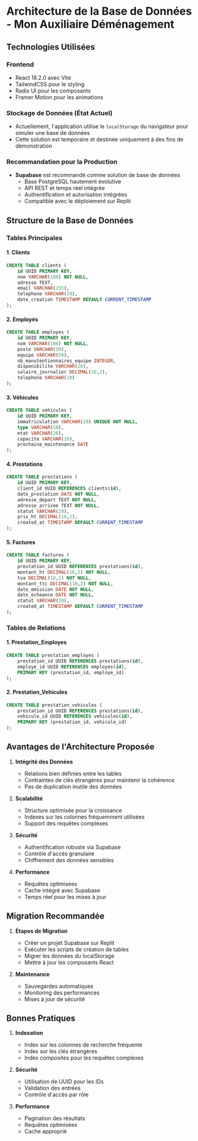 
# Architecture de la Base de Données - Mon Auxiliaire Déménagement

## Technologies Utilisées

### Frontend
- React 18.2.0 avec Vite
- TailwindCSS pour le styling
- Radix UI pour les composants
- Framer Motion pour les animations

### Stockage de Données (État Actuel)
- Actuellement, l'application utilise le `localStorage` du navigateur pour simuler une base de données
- Cette solution est temporaire et destinée uniquement à des fins de démonstration

### Recommandation pour la Production
- **Supabase** est recommandé comme solution de base de données
  - Base PostgreSQL hautement évolutive
  - API REST et temps réel intégrée
  - Authentification et autorisation intégrées
  - Compatible avec le déploiement sur Replit

## Structure de la Base de Données

### Tables Principales

#### 1. Clients
```sql
CREATE TABLE clients (
    id UUID PRIMARY KEY,
    nom VARCHAR(100) NOT NULL,
    adresse TEXT,
    email VARCHAR(255),
    telephone VARCHAR(20),
    date_creation TIMESTAMP DEFAULT CURRENT_TIMESTAMP
);
```

#### 2. Employés
```sql
CREATE TABLE employes (
    id UUID PRIMARY KEY,
    nom VARCHAR(100) NOT NULL,
    poste VARCHAR(50),
    equipe VARCHAR(50),
    nb_manutentionnaires_equipe INTEGER,
    disponibilite VARCHAR(20),
    salaire_journalier DECIMAL(10,2),
    telephone VARCHAR(20)
);
```

#### 3. Véhicules
```sql
CREATE TABLE vehicules (
    id UUID PRIMARY KEY,
    immatriculation VARCHAR(20) UNIQUE NOT NULL,
    type VARCHAR(50),
    etat VARCHAR(20),
    capacite VARCHAR(20),
    prochaine_maintenance DATE
);
```

#### 4. Prestations
```sql
CREATE TABLE prestations (
    id UUID PRIMARY KEY,
    client_id UUID REFERENCES clients(id),
    date_prestation DATE NOT NULL,
    adresse_depart TEXT NOT NULL,
    adresse_arrivee TEXT NOT NULL,
    statut VARCHAR(20),
    prix_ht DECIMAL(10,2),
    created_at TIMESTAMP DEFAULT CURRENT_TIMESTAMP
);
```

#### 5. Factures
```sql
CREATE TABLE factures (
    id UUID PRIMARY KEY,
    prestation_id UUID REFERENCES prestations(id),
    montant_ht DECIMAL(10,2) NOT NULL,
    tva DECIMAL(10,2) NOT NULL,
    montant_ttc DECIMAL(10,2) NOT NULL,
    date_emission DATE NOT NULL,
    date_echeance DATE NOT NULL,
    statut VARCHAR(20),
    created_at TIMESTAMP DEFAULT CURRENT_TIMESTAMP
);
```

### Tables de Relations

#### 1. Prestation_Employes
```sql
CREATE TABLE prestation_employes (
    prestation_id UUID REFERENCES prestations(id),
    employe_id UUID REFERENCES employes(id),
    PRIMARY KEY (prestation_id, employe_id)
);
```

#### 2. Prestation_Vehicules
```sql
CREATE TABLE prestation_vehicules (
    prestation_id UUID REFERENCES prestations(id),
    vehicule_id UUID REFERENCES vehicules(id),
    PRIMARY KEY (prestation_id, vehicule_id)
);
```

## Avantages de l'Architecture Proposée

1. **Intégrité des Données**
   - Relations bien définies entre les tables
   - Contraintes de clés étrangères pour maintenir la cohérence
   - Pas de duplication inutile des données

2. **Scalabilité**
   - Structure optimisée pour la croissance
   - Indexes sur les colonnes fréquemment utilisées
   - Support des requêtes complexes

3. **Sécurité**
   - Authentification robuste via Supabase
   - Contrôle d'accès granulaire
   - Chiffrement des données sensibles

4. **Performance**
   - Requêtes optimisées
   - Cache intégré avec Supabase
   - Temps réel pour les mises à jour

## Migration Recommandée

1. **Étapes de Migration**
   - Créer un projet Supabase sur Replit
   - Exécuter les scripts de création de tables
   - Migrer les données du localStorage
   - Mettre à jour les composants React

2. **Maintenance**
   - Sauvegardes automatiques
   - Monitoring des performances
   - Mises à jour de sécurité

## Bonnes Pratiques

1. **Indexation**
   - Index sur les colonnes de recherche fréquente
   - Index sur les clés étrangères
   - Index composites pour les requêtes complexes

2. **Sécurité**
   - Utilisation de UUID pour les IDs
   - Validation des entrées
   - Contrôle d'accès par rôle

3. **Performance**
   - Pagination des résultats
   - Requêtes optimisées
   - Cache approprié
